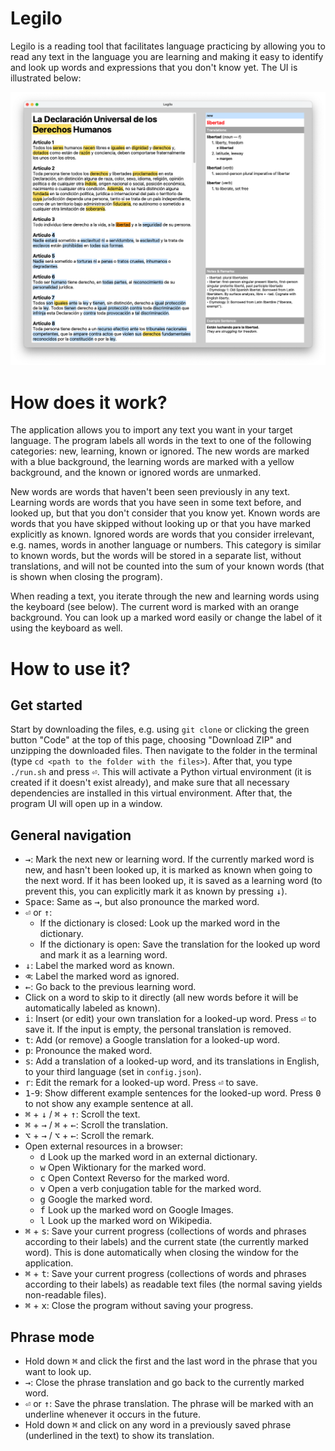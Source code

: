 # Legilo
Legilo is a reading tool that facilitates language practicing by allowing you to read any text in the language you are learning and making it easy to identify and look up words and expressions that you don't know yet. The UI is illustrated below:

![Legilo UI example](images/example.png)

# How does it work?
The application allows you to import any text you want in your target language. The program labels all words in the text to one of the following categories: new, learning, known or ignored. The new words are marked with a blue background, the learning words are marked with a yellow background, and the known or ignored words are unmarked.

New words are words that haven't been seen previously in any text. Learning words are words that you have seen in some text before, and looked up, but that you don't consider that you know yet. Known words are words that you have skipped without looking up or that you have marked explicitly as known. Ignored words are words that you consider irrelevant, e.g. names, words in another language or numbers. This category is similar to known words, but the words will be stored in a separate list, without translations, and will not be counted into the sum of your known words (that is shown when closing the program).

When reading a text, you iterate through the new and learning words using the keyboard (see below). The current word is marked with an orange background. You can look up a marked word easily or change the label of it using the keyboard as well.

# How to use it?
## Get started
Start by downloading the files, e.g. using `git clone` or clicking the green button "Code" at the top of this page, choosing "Download ZIP" and unzipping the downloaded files. Then navigate to the folder in the terminal (type `cd <path to the folder with the files>`). After that, you type `./run.sh` and press <kbd>⏎</kbd>. This will activate a Python virtual environment (it is created if it doesn't exist already), and make sure that all necessary dependencies are installed in this virtual environment. After that, the program UI will open up in a window.

## General navigation
- <kbd>→</kbd>: Mark the next new or learning word. If the currently marked word is new, and hasn't been looked up, it is marked as known when going to the next word. If it has been looked up, it is saved as a learning word (to prevent this, you can explicitly mark it as known by pressing <kbd>↓</kbd>).
- <kbd>Space</kbd>: Same as <kbd>→</kbd>, but also pronounce the marked word.
- <kbd>⏎</kbd> or <kbd>↑</kbd>:
    - If the dictionary is closed: Look up the marked word in the dictionary.
    - If the dictionary is open: Save the translation for the looked up word and mark it as a learning word.
- <kbd>↓</kbd>: Label the marked word as known.
- <kbd>⌫</kbd>: Label the marked word as ignored.
- <kbd>←</kbd>: Go back to the previous learning word.
- Click on a word to skip to it directly (all new words before it will be automatically labeled as known).
- <kbd>i</kbd>: Insert (or edit) your own translation for a looked-up word. Press <kbd>⏎</kbd> to save it. If the input is empty, the personal translation is removed.
- <kbd>t</kbd>: Add (or remove) a Google translation for a looked-up word.
- <kbd>p</kbd>: Pronounce the maked word.
- <kbd>s</kbd>: Add a translation of a looked-up word, and its translations in English, to your third language (set in `config.json`).
- <kbd>r</kbd>: Edit the remark for a looked-up word. Press <kbd>⏎</kbd> to save.
- <kbd>1</kbd>-<kbd>9</kbd>: Show different example sentences for the looked-up word. Press <kbd>0</kbd> to not show any example sentence at all.
- <kbd>⌘</kbd> + <kbd>↓</kbd> / <kbd>⌘</kbd> + <kbd>↑</kbd>: Scroll the text.
- <kbd>⌘</kbd> + <kbd>→</kbd> / <kbd>⌘</kbd> + <kbd>←</kbd>: Scroll the translation.
- <kbd>⌥</kbd> + <kbd>→</kbd> / <kbd>⌥</kbd> + <kbd>←</kbd>: Scroll the remark.
- Open external resources in a browser:
    - <kbd>d</kbd> Look up the marked word in an external dictionary.
    - <kbd>w</kbd> Open Wiktionary for the marked word.
    - <kbd>c</kbd> Open Context Reverso for the marked word.
    - <kbd>v</kbd> Open a verb conjugation table for the marked word.
    - <kbd>g</kbd> Google the marked word.
    - <kbd>f</kbd> Look up the marked word on Google Images.
    - <kbd>l</kbd> Look up the marked word on Wikipedia.
- <kbd>⌘</kbd> + <kbd>s</kbd>: Save your current progress (collections of words and phrases according to their labels) and the current state (the currently marked word). This is done automatically when closing the window for the application.
- <kbd>⌘</kbd> + <kbd>t</kbd>: Save your current progress (collections of words and phrases according to their labels) as readable text files (the normal saving yields non-readable files).
- <kbd>⌘</kbd> + <kbd>x</kbd>: Close the program without saving your progress.

## Phrase mode
- Hold down <kbd>⌘</kbd> and click the first and the last word in the phrase that you want to look up.
- <kbd>→</kbd>: Close the phrase translation and go back to the currently marked word.
- <kbd>⏎</kbd> or <kbd>↑</kbd>: Save the phrase translation. The phrase will be marked with an underline whenever it occurs in the future.
- Hold down <kbd>⌘</kbd> and click on any word in a previously saved phrase (underlined in the text) to show its translation.
